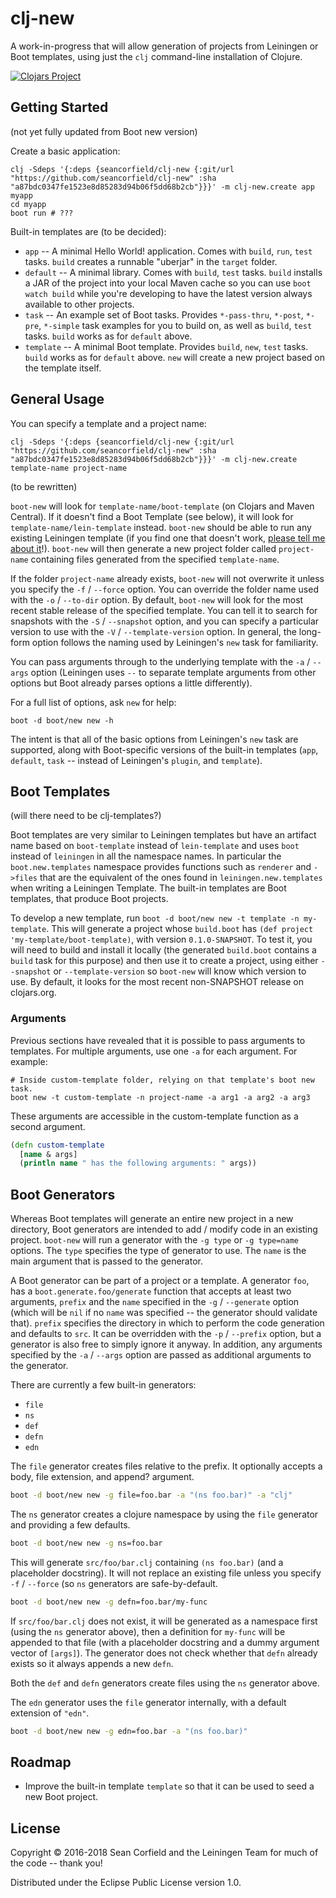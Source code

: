 # clj-new

A work-in-progress that will allow generation of projects from Leiningen or Boot templates, using just the `clj` command-line installation of Clojure.

[![Clojars Project](https://img.shields.io/clojars/v/seancorfield/clj-new.svg)](https://clojars.org/seancorfield/clj-new)

## Getting Started

(not yet fully updated from Boot new version)

Create a basic application:

    clj -Sdeps '{:deps {seancorfield/clj-new {:git/url "https://github.com/seancorfield/clj-new" :sha "a87bdc0347fe1523e8d85283d94b06f5dd68b2cb"}}}' -m clj-new.create app myapp
    cd myapp
    boot run # ???

Built-in templates are (to be decided):

* `app` -- A minimal Hello World! application. Comes with `build`, `run`, `test` tasks. `build` creates a runnable "uberjar" in the `target` folder.
* `default` -- A minimal library. Comes with `build`, `test` tasks. `build` installs a JAR of the project into your local Maven cache so you can use `boot watch build` while you're developing to have the latest version always available to other projects.
* `task` -- An example set of Boot tasks. Provides `*-pass-thru`, `*-post`, `*-pre`, `*-simple` task examples for you to build on, as well as `build`, `test` tasks. `build` works as for `default` above.
* `template` -- A minimal Boot template. Provides `build`, `new`, `test` tasks. `build` works as for `default` above. `new` will create a new project based on the template itself.

## General Usage

You can specify a template and a project name:

    clj -Sdeps '{:deps {seancorfield/clj-new {:git/url "https://github.com/seancorfield/clj-new" :sha "a87bdc0347fe1523e8d85283d94b06f5dd68b2cb"}}}' -m clj-new.create template-name project-name

(to be rewritten)

`boot-new` will look for `template-name/boot-template` (on Clojars and Maven Central). If it doesn't find a Boot Template (see below), it will look for `template-name/lein-template` instead. `boot-new` should be able to run any existing Leiningen template (if you find one that doesn't work, [please tell me about it](https://github.com/boot-clj/boot-new/issues)!). `boot-new` will then generate a new project folder called `project-name` containing files generated from the specified `template-name`.

If the folder `project-name` already exists, `boot-new` will not overwrite it unless you specify the `-f` / `--force` option. You can override the folder name used with the `-o` / `--to-dir` option. By default, `boot-new` will look for the most recent stable release of the specified template. You can tell it to search for snapshots with the `-S` / `--snapshot` option, and you can specify a particular version to use with the `-V` / `--template-version` option. In general, the long-form option follows the naming used by Leiningen's `new` task for familiarity.

You can pass arguments through to the underlying template with the `-a` / `--args` option (Leiningen uses `--` to separate template arguments from other options but Boot already parses options a little differently).

For a full list of options, ask `new` for help:

    boot -d boot/new new -h

The intent is that all of the basic options from Leiningen's `new` task are supported, along with Boot-specific versions of the built-in templates (`app`, `default`, `task` -- instead of Leiningen's `plugin`, and `template`).

## Boot Templates

(will there need to be clj-templates?)

Boot templates are very similar to Leiningen templates but have an artifact name based on `boot-template` instead of `lein-template` and uses `boot` instead of `leiningen` in all the namespace names. In particular the `boot.new.templates` namespace provides functions such as `renderer` and `->files` that are the equivalent of the ones found in `leiningen.new.templates` when writing a Leiningen Template. The built-in templates are Boot templates, that produce Boot projects.

To develop a new template, run `boot -d boot/new new -t template -n my-template`.  This will generate a project whose `build.boot` has `(def project 'my-template/boot-template)`, with version `0.1.0-SNAPSHOT`. To test it, you will need to build and install it locally (the generated `build.boot` contains a `build` task for this purpose) and then use it to create a project, using either `--snapshot` or `--template-version` so `boot-new` will know which version to use. By default, it looks for the most recent non-SNAPSHOT release on clojars.org.

### Arguments

Previous sections have revealed that it is possible to pass arguments to templates. For multiple arguments, use one `-a` for each argument. For example:

```
# Inside custom-template folder, relying on that template's boot new task.
boot new -t custom-template -n project-name -a arg1 -a arg2 -a arg3
```

These arguments are accessible in the custom-template function as a second argument.

```clj
(defn custom-template
  [name & args]
  (println name " has the following arguments: " args))
```

## Boot Generators

Whereas Boot templates will generate an entire new project in a new directory, Boot generators are intended to add / modify code in an existing project. `boot-new` will run a generator with the `-g type` or `-g type=name` options. The `type` specifies the type of generator to use. The `name` is the main argument that is passed to the generator.

A Boot generator can be part of a project or a template. A generator `foo`, has a `boot.generate.foo/generate` function that accepts at least two arguments, `prefix` and the `name` specified in the `-g` / `--generate` option (which will be `nil` if no `name` was specified -- the generator should validate that). `prefix` specifies the directory in which to perform the code generation and defaults to `src`. It can be overridden with the `-p` / `--prefix` option, but a generator is also free to simply ignore it anyway. In addition, any arguments specified by the `-a` / `--args` option are passed as additional arguments to the generator.

There are currently a few built-in generators:
- `file`
- `ns`
- `def`
- `defn`
- `edn`

The `file` generator creates files relative to the prefix. It optionally accepts a body, file extension, and append? argument.
```bash
boot -d boot/new new -g file=foo.bar -a "(ns foo.bar)" -a "clj"
```

The `ns` generator creates a clojure namespace by using the `file` generator and providing a few defaults.
```bash
boot -d boot/new new -g ns=foo.bar
```

This will generate `src/foo/bar.clj` containing `(ns foo.bar)` (and a placeholder docstring). It will not replace an existing file unless you specify `-f` / `--force` (so `ns` generators are safe-by-default.
```bash
boot -d boot/new new -g defn=foo.bar/my-func
```

If `src/foo/bar.clj` does not exist, it will be generated as a namespace first (using the `ns` generator above), then a definition for `my-func` will be appended to that file (with a placeholder docstring and a dummy argument vector of `[args]`). The generator does not check whether that `defn` already exists so it always appends a new `defn`.

Both the `def` and `defn` generators create files using the `ns` generator above.

The `edn` generator uses the `file` generator internally, with a default extension of `"edn"`.
```bash
boot -d boot/new new -g edn=foo.bar -a "(ns foo.bar)"
```

## Roadmap

* Improve the built-in template `template` so that it can be used to seed a new Boot project.

## License

Copyright © 2016-2018 Sean Corfield and the Leiningen Team for much of the code -- thank you!

Distributed under the Eclipse Public License version 1.0.
